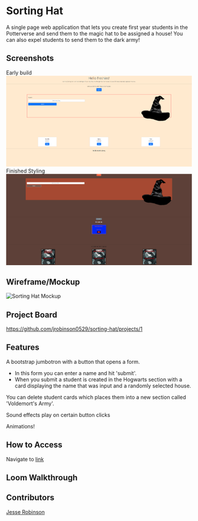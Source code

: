 # Sorting Hat

A single page web application that lets you create first year students in the Potterverse and send them to the magic hat to be assigned a house! You can also expel students to send them to the dark army!

## Screenshots
Early build
![](img/fbfc75e964d231e2bc912c51abe55023.png)
Finished Styling
![](img\updated-styling.png)
## Wireframe/Mockup
![Sorting Hat Mockup](https://github.com/nss-nightclass-projects/exercise-vault/raw/master/images/sorting-hat-mockup.png)
## Project Board

https://github.com/jrobinson0529/sorting-hat/projects/1
## Features

A bootstrap jumbotron with a button that opens a form.
  - In this form you can enter a name and hit 'submit'.
  - When you submit a student is created in the Hogwarts section with a card displaying the name that was input and a randomly selected house.

You can delete student cards which places them into a new section called 'Voldemort's Army'.

Sound effects play on certain button clicks

Animations!

## How to Access

Navigate to [link](https://jr-sorting-hat.netlify.app/)

## Loom Walkthrough

## Contributors

[Jesse Robinson](https://github.com/jrobinson0529)
